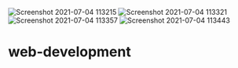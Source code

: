 ![Screenshot 2021-07-04 113215](https://user-images.githubusercontent.com/72789822/124375989-6cad6080-dcc2-11eb-9669-383e3d3963dd.png)
![Screenshot 2021-07-04 113321](https://user-images.githubusercontent.com/72789822/124375991-6e772400-dcc2-11eb-92ef-8e509da27b36.png)
![Screenshot 2021-07-04 113357](https://user-images.githubusercontent.com/72789822/124375999-75059b80-dcc2-11eb-873c-6de19accd2cd.png)
![Screenshot 2021-07-04 113443](https://user-images.githubusercontent.com/72789822/124376000-7636c880-dcc2-11eb-832a-a81ddd690b72.png)
# web-development
 
